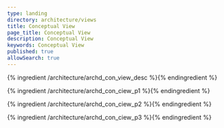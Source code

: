 ```yaml
---
type: landing
directory: architecture/views
title: Conceptual View
page_title: Conceptual View
description: Conceptual View
keywords: Conceptual View
published: true
allowSearch: true
---
```


{% ingredient /architecture/archd_con_view_desc %}{% endingredient %}

{% ingredient /architecture/archd_con_ciew_p1 %}{% endingredient %}

{% ingredient /architecture/archd_con_ciew_p2 %}{% endingredient %}

{% ingredient /architecture/archd_con_ciew_p3 %}{% endingredient %}
